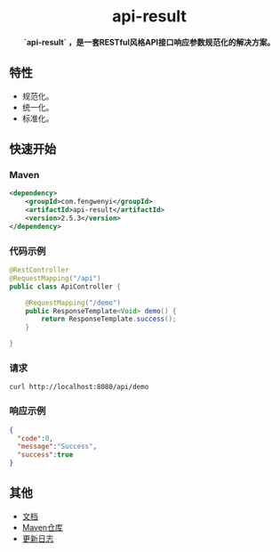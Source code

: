 <h1 align="center">
    api-result
</h1>

<p align="center">
	<strong>`api-result` ，是一套RESTful风格API接口响应参数规范化的解决方案。</strong>
</p>


## 特性

- 规范化。
- 统一化。
- 标准化。


## 快速开始

### Maven

```xml
<dependency>
    <groupId>com.fengwenyi</groupId>
    <artifactId>api-result</artifactId>
    <version>2.5.3</version>
</dependency>
```

### 代码示例

```java
@RestController
@RequestMapping("/api")
public class ApiController {

    @RequestMapping("/demo")
    public ResponseTemplate<Void> demo() {
        return ResponseTemplate.success();
    }

}
```

### 请求

```shell
curl http://localhost:8080/api/demo
```

### 响应示例
```json
{
  "code":0,
  "message":"Success",
  "success":true
}
```

## 其他

- [文档](https://github.com/fengwenyi/api-result/wiki)
- [Maven仓库](https://mvnrepository.com/artifact/com.fengwenyi/api-result) 
- [更新日志](LOG.md) 

